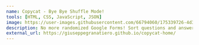 ```yaml
---
name: Copycat - Bye Bye Shuffle Mode!
tools: [HTML, CSS, JavaScript, JSON]
image: https://user-images.githubusercontent.com/66794060/175339726-4d37b954-dc20-4cd7-b793-0d4e5e291288.png
description: No more randomized Google Forms! Sort questions and answers lexicographically. Connect with your friends and cheating turns to be easy as pie.
external_url: https://giuseppegranatiero.github.io/copycat-home/
---
```

